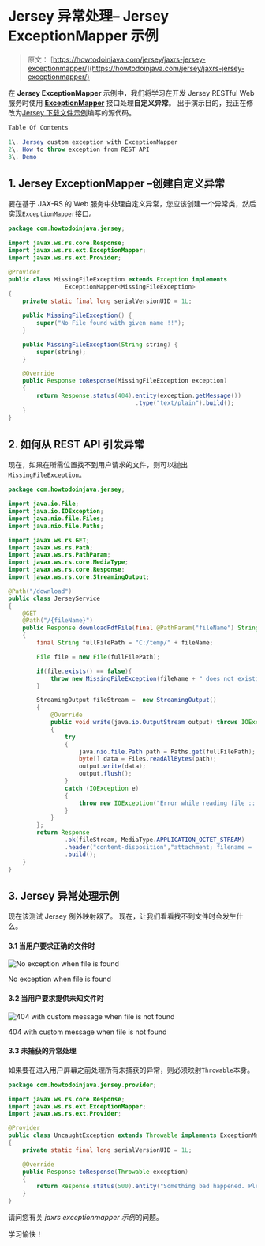 # Jersey 异常处理– Jersey ExceptionMapper 示例

> 原文： [https://howtodoinjava.com/jersey/jaxrs-jersey-exceptionmapper/](https://howtodoinjava.com/jersey/jaxrs-jersey-exceptionmapper/)

在 **Jersey ExceptionMapper** 示例中，我们将学习在开发 Jersey RESTful Web 服务时使用 **[ExceptionMapper](https://docs.oracle.com/javaee/7/api/javax/ws/rs/ext/ExceptionMapper.html)** 接口处理**自定义异常**。 出于演示目的，我正在修改为[Jersey 下载文件示例](//howtodoinjava.com/jersey/jax-rs-jersey-2-file-download-example-using-streamingoutput/)编写的源代码。

```java
Table Of Contents

1\. Jersey custom exception with ExceptionMapper
2\. How to throw exception from REST API
3\. Demo
```

## 1\. Jersey ExceptionMapper –创建自定义异常

要在基于 JAX-RS 的 Web 服务中处理自定义异常，您应该创建一个异常类，然后实现`ExceptionMapper`接口。

```java
package com.howtodoinjava.jersey;

import javax.ws.rs.core.Response;
import javax.ws.rs.ext.ExceptionMapper;
import javax.ws.rs.ext.Provider;

@Provider
public class MissingFileException extends Exception implements
				ExceptionMapper<MissingFileException> 
{
	private static final long serialVersionUID = 1L;

	public MissingFileException() {
		super("No File found with given name !!");
	}

	public MissingFileException(String string) {
		super(string);
	}

	@Override
	public Response toResponse(MissingFileException exception) 
	{
		return Response.status(404).entity(exception.getMessage())
									.type("text/plain").build();
	}
}

```

## 2\. 如何从 REST API 引发异常

现在，如果在所需位置找不到用户请求的文件，则可以抛出`MissingFileException`。

```java
package com.howtodoinjava.jersey;

import java.io.File;
import java.io.IOException;
import java.nio.file.Files;
import java.nio.file.Paths;

import javax.ws.rs.GET;
import javax.ws.rs.Path;
import javax.ws.rs.PathParam;
import javax.ws.rs.core.MediaType;
import javax.ws.rs.core.Response;
import javax.ws.rs.core.StreamingOutput;

@Path("/download")
public class JerseyService 
{
	@GET
	@Path("/{fileName}")
	public Response downloadPdfFile(final @PathParam("fileName") String fileName) throws MissingFileException
	{
		final String fullFilePath = "C:/temp/" + fileName;

		File file = new File(fullFilePath);

		if(file.exists() == false){
			throw new MissingFileException(fileName + " does not existing on this server !!");
		}

		StreamingOutput fileStream =  new StreamingOutput()
		{
			@Override
			public void write(java.io.OutputStream output) throws IOException
			{
				try 
				{
					java.nio.file.Path path = Paths.get(fullFilePath);
					byte[] data = Files.readAllBytes(path);
					output.write(data);
					output.flush();
				} 
				catch (IOException e) 
				{
					throw new IOException("Error while reading file :: '"+fileName+"' !!");
				}
			}
		};
		return Response
	            .ok(fileStream, MediaType.APPLICATION_OCTET_STREAM)
	            .header("content-disposition","attachment; filename = '"+fileName)
	            .build();
	}
}

```

## 3\. Jersey 异常处理示例

现在该测试 Jersey 例外映射器了。 现在，让我们看看找不到文件时会发生什么。

#### 3.1 当用户要求正确的文件时

![No exception when file is found](img/5eed83cdd03498c03889156158eccf53.png)

No exception when file is found



#### 3.2 当用户要求提供未知文件时

![404 with custom message when file is not found](img/c72f69f65d1c61160cc847e45d6ce008.png)

404 with custom message when file is not found



#### 3.3 未捕获的异常处理

如果要在进入用户屏幕之前处理所有未捕获的异常，则必须映射`Throwable`本身。

```java
package com.howtodoinjava.jersey.provider;

import javax.ws.rs.core.Response;
import javax.ws.rs.ext.ExceptionMapper;
import javax.ws.rs.ext.Provider;

@Provider
public class UncaughtException extends Throwable implements ExceptionMapper<Throwable>
{
    private static final long serialVersionUID = 1L;

    @Override
    public Response toResponse(Throwable exception)
    {
        return Response.status(500).entity("Something bad happened. Please try again !!").type("text/plain").build();
    }
}

```

请问您有关 *jaxrs exceptionmapper 示例*的问题。

学习愉快！